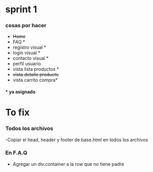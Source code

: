# sprint 1

### cosas por hacer

- ~~Home~~
- FAQ *
- registro visual *
- login visual *
- contacto visual *
- perfil usuario 
- vista lista productos *
- ~~vista detalle producto~~
- vista carrito compra*
#### * ya asignado


# To fix

### Todos los archivos

-Copiar el head, header y footer de base.html en todos los archivos

### En F.A.Q

- Agregar un div.container a la row que no tiene padre


